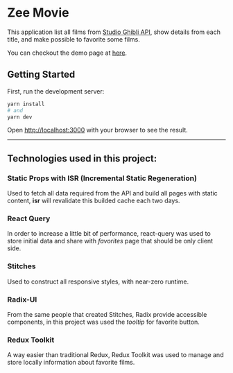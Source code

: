 # Zee Movie

This application list all films from [Studio Ghibli API](https://ghibliapi.herokuapp.com/#), show details from each title, and make possible to favorite some films.

You can checkout the demo page at [here](https://zeemovie.vercel.app).

## Getting Started

First, run the development server:

```bash
yarn install
# and
yarn dev
```

Open [http://localhost:3000](http://localhost:3000) with your browser to see the result.

---

## Technologies used in this project:

### Static Props with ISR (Incremental Static Regeneration)

Used to fetch all data required from the API and build all pages with static content, **isr** will revalidate this builded cache each two days.

### React Query

In order to increase a little bit of performance, react-query was used to store initial data and share with _favorites_ page that should be only client side.

### Stitches

Used to construct all responsive styles, with near-zero runtime.

### Radix-UI

From the same people that created Stitches, Radix provide accessible components, in this project was used the _tooltip_ for favorite button.

### Redux Toolkit

A way easier than traditional Redux, Redux Toolkit was used to manage and store locally information about favorite films.
